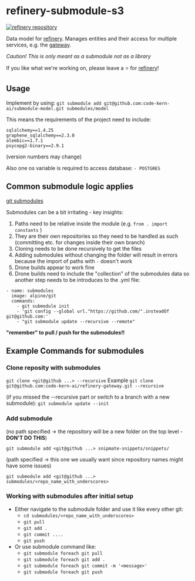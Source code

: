 # refinery-submodule-s3
[![refinery repository](https://uploads-ssl.webflow.com/61e47fafb12bd56b40022a49/62c2f30f935f4d37dc864eeb_Kern%20refinery.png)](https://github.com/code-kern-ai/refinery)

Data model for [refinery](https://github.com/code-kern-ai/refinery). Manages entities and their access for multiple services, e.g. the [gateway](https://github.com/code-kern-ai/refinery-gateway).

*Caution! This is only meant as a submodule not as a library*

If you like what we're working on, please leave a ⭐ for [refinery](https://github.com/code-kern-ai/refinery)!

## Usage

Implement by using:
`git submodule add git@github.com:code-kern-ai/submodule-model.git submodules/model`

This means the requirements of the project need to include:

```
sqlalchemy==1.4.25
graphene_sqlalchemy==2.3.0
alembic==1.7.1
psycopg2-binary==2.9.1
```
(version numbers may change)

Also one os variable is required to access database:
`- POSTGRES`


## Common submodule logic applies
[git submodules](https://git-scm.com/book/en/v2/Git-Tools-Submodules)

Submodules can be a bit irritating - key insights:

1. Paths need to be relative inside the module (e.g. `from . import constants` )
2. They are their own repositories so they need to be handled as such (committing etc. for changes inside their own branch)
3. Cloning needs to be done recursively to get the files
4. Adding submodules without changing the folder will result in errors because the import of paths with `-` doesn't work
5. Drone builds appear to work fine
6. Drone builds need to include the "collection" of the submodules data so another step needs to be introduces to the .yml file:

```
- name: submodules
  image: alpine/git
  commands:
    - git submodule init
    - 'git config --global url."https://github.com/".insteadOf git@github.com:'
    - "git submodule update --recursive --remote"
```

**"remember" to pull / push for the submodules!!**

## Example Commands for submodules

### Clone reposity with submodules

`git clone <git@github ...> --recursive`
Example
`git clone git@github.com:code-kern-ai/refinery-gateway.git --recursive`

(if you missed the --recursive part or switch to a branch with a new submodule):
`git submodule update --init`

### Add submodule

(no path specified -> the repository will be a new folder on the top level - **DON'T DO THIS**)

`git submodule add <git@github ...> snipmate-snippets/snippets/`

(path specified -> this one we usually want since repository names might have some issues)

`git submodule add <git@github ...> submodules/<repo_name_with_underscores>`

### Working with submodules after initial setup

- Either navigate to the submodule folder and use it like every other git:
  - `cd submodules/<repo_name_with_underscores>`
  - `git pull`
  - `git add .`
  - `git commit ....`
  - `git push`
- Or use submodule command like:
  - `git submodule foreach git pull`
  - `git submodule foreach git add .`
  - `git submodule foreach git commit -m '<message>'`
  - `git submodule foreach git push`
